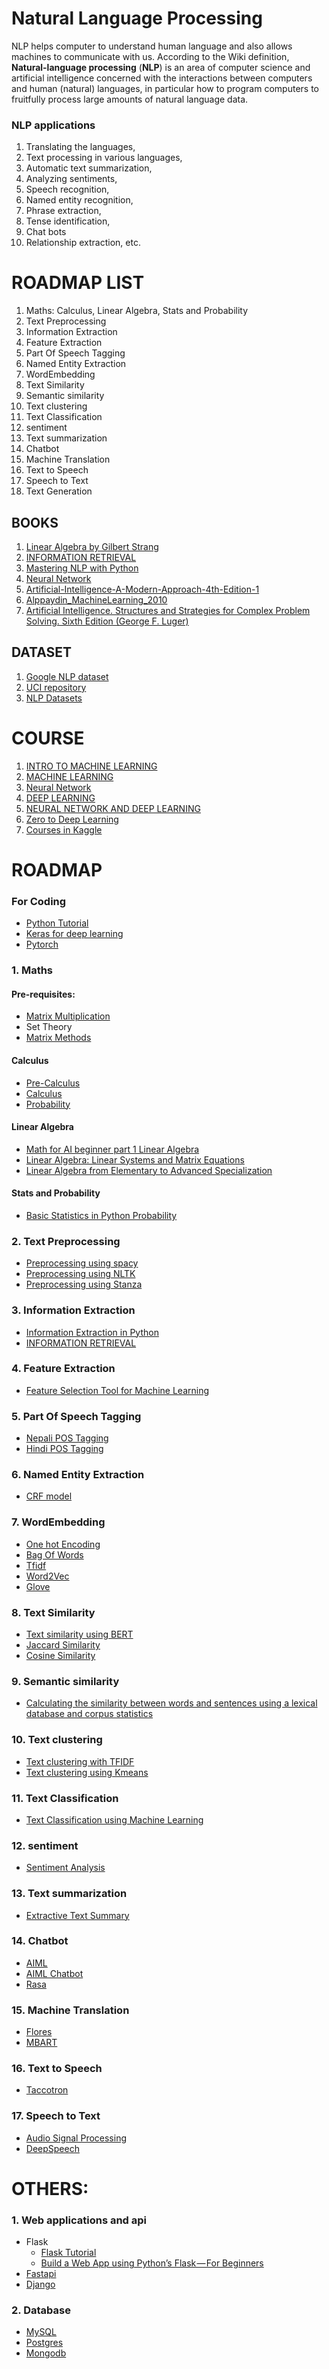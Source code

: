 # Natural Language Processing

NLP helps computer to understand human language and also allows machines to communicate with us. According to the Wiki definition, **Natural-language processing** (**NLP**) is an area of computer science and artificial intelligence concerned with the interactions between computers and human (natural) languages, in particular how to program computers to fruitfully process large amounts of natural language data.

### NLP applications

1. Translating the languages,
2. Text processing in various languages,
3. Automatic text summarization,
4. Analyzing sentiments,
5. Speech recognition,
6. Named entity recognition,
7. Phrase extraction,
8. Tense identification,
9. Chat bots
10. Relationship extraction, etc.

# ROADMAP LIST
1. Maths: Calculus, Linear Algebra, Stats and Probability
2. Text Preprocessing
3. Information Extraction
4. Feature Extraction
5. Part Of Speech Tagging
6. Named Entity Extraction
7. WordEmbedding
8. Text Similarity
9. Semantic similarity
10. Text clustering
11. Text Classification
12. sentiment
13. Text summarization
14. Chatbot
15. Machine Translation
16. Text to Speech
17. Speech to Text
18. Text Generation

## BOOKS

1. [Linear Algebra by Gilbert Strang](https://math.mit.edu/~gs/linearalgebra/)
2. [INFORMATION RETRIEVAL](https://nlp.stanford.edu/IR-book/)
3. [Mastering NLP with Python](http://file.allitebooks.com/20160919/Mastering%20Natural%20Language%20Processing%20with%20Python.pdf)
4. [Neural Network](http://neuralnetworksanddeeplearning.com/)
5. [Artificial-Intelligence-A-Modern-Approach-4th-Edition-1](https://github.com/pemagrg1/AI_class2022/blob/main/book/Artificial-Intelligence-A-Modern-Approach-4th-Edition-1-compressed.pdf)
6. [Alppaydin_MachineLearning_2010](https://github.com/pemagrg1/AI_class2022/blob/main/book/Alppaydin_MachineLearning_2010.pdf)
7. [Artificial Intelligence. Structures and Strategies for Complex Problem Solving. Sixth Edition (George F. Luger)](https://github.com/pemagrg1/AI_class2022/blob/main/book/Artificial%20Intelligence.%20Structures%20and%20Strategies%20for%20Complex%20Problem%20Solving.%20Sixth%20Edition%20(George%20F.%20Luger)%20(z-lib.org).pdf)

## DATASET

1. [Google NLP dataset](https://ai.google/tools/datasets/)
2. [UCI repository](https://archive.ics.uci.edu/ml/datasets.php)
3. [NLP Datasets](https://github.com/niderhoff/nlp-datasets)

# COURSE

1. [INTRO TO MACHINE LEARNING](https://www.udacity.com/course/intro-to-machine-learning--ud120)
2. [MACHINE LEARNING](https://www.coursera.org/learn/machine-learning/home/welcome)
3. [Neural Network](https://courses.analyticsvidhya.com/courses/getting-started-with-neural-networks)
4. [DEEP LEARNING](https://classroom.udacity.com/courses/ud730) 
2. [NEURAL NETWORK AND DEEP LEARNING](https://www.coursera.org/learn/neural-networks-deep-learning/home/welcome) 
4. [Zero to Deep Learning](https://www.udemy.com/zero-to-deep-learning/?ranMID=39197&ranEAID=Jbc0N5ZkDzk&ranSiteID=Jbc0N5ZkDzk-cKP6_dy2HfoQwt5AXbpqCQ&siteID=Jbc0N5ZkDzk-cKP6_dy2HfoQwt5AXbpqCQ&LSNPUBID=Jbc0N5ZkDzk)
5. [Courses in Kaggle](https://www.kaggle.com/learn)

# ROADMAP
### For Coding
- [Python Tutorial](https://www.tutorialspoint.com/python/index.htm)
- [Keras for deep learning](https://www.tutorialspoint.com/keras/index.htm)
- [Pytorch](https://pytorch.org/tutorials/beginner/introyt/introyt1_tutorial.html)


### 1. Maths
#### Pre-requisites:
   - [Matrix Multiplication](https://www.mathsisfun.com/algebra/matrix-multiplying.html) 
   - Set Theory
   - [Matrix Methods](https://www.coursera.org/learn/matrix-methods#modules)
     
#### Calculus
   - [Pre-Calculus ](https://www.coursera.org/learn/precalculus-relations-functions#modules)
   - [Calculus](https://www.coursera.org/learn/introduction-to-calculus#modules)
   - [Probability](https://www.coursera.org/learn/introductiontoprobability#modules)

#### Linear Algebra
   - [Math for AI beginner part 1 Linear Algebra](https://www.coursera.org/learn/math-for-ai-beginner-part-1-linear-algebra#modules)
   - [Linear Algebra: Linear Systems and Matrix Equations](https://www.coursera.org/learn/linear-systems-and-matrix-equations#modules)
   - [Linear Algebra from Elementary to Advanced Specialization](https://www.coursera.org/specializations/linear-algebra-elementary-to-advanced#courses)

#### Stats and Probability
   - [Basic Statistics in Python Probability](https://www.dataquest.io/blog/basic-statistics-in-python-probability/Basic%sStatistics%sin%sPython%s—%sProbability)


### 2. Text Preprocessing

   - [Preprocessing using spacy](https://blog.ekbana.com/nlp-for-beninners-using-spacy-6161cf48a229)
   - [Preprocessing using NLTK](https://becominghuman.ai/nlp-for-beginners-using-nltk-f58ec22005cd)
   - [Preprocessing using Stanza](https://pemagrg.medium.com/nlp-using-stanza-3775c7e00f2a) 

### 3. Information Extraction

   - [Information Extraction in Python](https://www.analyticsvidhya.com/blog/2020/06/nlp-project-information-extraction/)
   - [INFORMATION RETRIEVAL](https://nlp.stanford.edu/IR-book/)


### 4. Feature Extraction

   - [Feature Selection Tool for Machine Learning](https://towardsdatascience.com/a-feature-selection-tool-for-machine-learning-in-python-b64dd23710f0)

### 5. Part Of Speech Tagging

   - [Nepali POS Tagging](https://blog.ekbana.com/nepali-part-of-speech-pos-tagging-72eff56111c0)
   - [Hindi POS Tagging](https://blog.ekbana.com/hindi-part-of-speech-pos-tagging-5c3b8a6302b4) 

### 6. Named Entity Extraction

   - [CRF model](https://medium.com/data-science-in-your-pocket/named-entity-recognition-ner-using-conditional-random-fields-in-nlp-3660df22e95c)

### 7. WordEmbedding

   - [One hot Encoding](https://medium.com/zero-equals-false/one-hot-encoding-129ccc293cda)
   - [Bag Of Words](https://www.analyticsvidhya.com/blog/2021/08/a-friendly-guide-to-nlp-bag-of-words-with-python-example/)
   - [Tfidf](https://medium.com/analytics-vidhya/magic-of-tf-idf-202649d39c2f)
   - [Word2Vec](https://www.geeksforgeeks.org/python-word-embedding-using-word2vec/)
   - [Glove](https://medium.com/analytics-vidhya/basics-of-using-pre-trained-glove-vectors-in-python-d38905f356db)

### 8. Text Similarity

   - [Text similarity using BERT](https://www.analyticsvidhya.com/blog/2021/05/measuring-text-similarity-using-bert/)
   - [Jaccard Similarity](https://studymachinelearning.com/jaccard-similarity-text-similarity-metric-in-nlp/#:~:text=Jaccard%20Similarity%20is%20also%20known,are%20exist%20over%20total%20words.)
   - [Cosine Similarity](https://studymachinelearning.com/cosine-similarity-text-similarity-metric/)

### 9. Semantic similarity

   - [Calculating the similarity between words and sentences using a lexical database and corpus statistics](https://arxiv.org/pdf/1802.05667.pdf)

### 10. Text clustering

   - [Text clustering with TFIDF](https://medium.com/mlearning-ai/text-clustering-with-tf-idf-in-python-c94cd26a31e7)
   - [Text clustering using Kmeans](https://towardsdatascience.com/text-clustering-using-k-means-ec19768aae48)

### 11. Text Classification

   - [Text Classification using Machine Learning](https://blog.ekbana.com/supervised-text-classification-using-machine-learning-b2466c63fb51)

### 12. sentiment

   - [Sentiment Analysis](https://towardsdatascience.com/a-beginners-guide-to-sentiment-analysis-in-python-95e354ea84f6)

### 13. Text summarization

   - [Extractive Text Summary](https://blog.ekbana.com/automatic-text-summarization-542b78163429)

### 14. Chatbot

   - [AIML](https://pemagrg.medium.com/aiml-tutorial-a8802830f2bf?source=your_stories_page----------------------------------------)
   - [AIML Chatbot](https://blog.ekbana.com/the-easiest-way-to-create-a-chatbot-using-aiml-ec09b12dd2e1)
   - [Rasa](https://rasa.com/blog/category/tutorials/)

### 15. Machine Translation

   - [Flores](https://github.com/facebookresearch/flores)
   - [MBART](https://huggingface.co/facebook/mbart-large-50-many-to-many-mmt)

### 16. Text to Speech

   - [Taccotron](https://arxiv.org/abs/1703.10135)

### 17. Speech to Text

   - [Audio Signal Processing](https://blog.ekbana.com/audio-signal-processing-f7e86d415489)
   - [DeepSpeech](https://deepspeech.readthedocs.io/en/r0.9/)

# OTHERS:

### 1. Web applications and api

   - Flask
     - [Flask Tutorial](https://www.tutorialspoint.com/flask/index.htm)
     - [Build a Web App using Python’s Flask — For Beginners](https://pemagrg.medium.com/build-a-web-app-using-pythons-flask-for-beginners-f28315256893)
   - [Fastapi](https://fastapi.tiangolo.com/tutorial/)
   - [Django](https://docs.djangoproject.com/en/4.0/intro/tutorial01/)

### 2. Database

   - [MySQL](https://www.w3schools.com/mySQl/default.asp)
   - [Postgres](https://www.postgresqltutorial.com/)
   - [Mongodb](https://docs.mongodb.com/manual/tutorial/)
